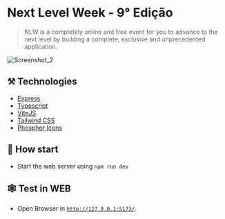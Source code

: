 # Next Level Week - 9° Edição
 
> NLW is a completely online and free event for you to advance to the next level by building a complete, exclusive and unprecedented application.

![Screenshot_2](https://user-images.githubusercontent.com/88904256/189584863-d1a0cbc0-578c-4bb9-a95b-0b4b2e6e7be4.png)


## ⚒️ Technologies
- [Express](https://expressjs.com/pt-br/)
- [Typescript](https://www.typescriptlang.org/)
- [ViteJS](https://vitejs.dev)
- [Tailwind CSS](https://tailwindcss.com)
- [Phosphor Icons](https://phosphoricons.com)

## 🚀 How start
- Start the web server using `npm run dev`

## 🕸️ Test in WEB
- Open Browser in [`http://127.0.0.1:5173/`](http://127.0.0.1:5173/).
